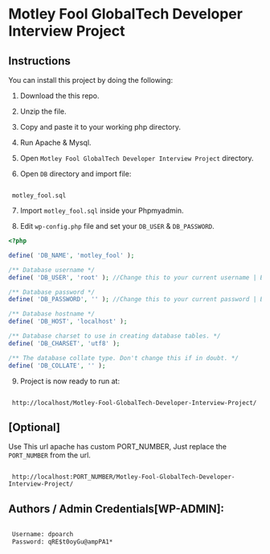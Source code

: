 # Motley Fool GlobalTech Developer Interview Project


## Instructions

You can install this project by doing the following:

1. Download the this repo.
2. Unzip the file.
3. Copy and paste it to your working php directory.
4. Run Apache & Mysql.
5. Open `Motley Fool GlobalTech Developer Interview Project` directory.

6. Open `DB` directory and import file:
```

 motley_fool.sql

```

7. Import `motley_fool.sql` inside your Phpmyadmin.


8. Edit `wp-config.php` file and set your `DB_USER` & `DB_PASSWORD`.

```php
<?php 

define( 'DB_NAME', 'motley_fool' );

/** Database username */
define( 'DB_USER', 'root' ); //Change this to your current username | By default root

/** Database password */
define( 'DB_PASSWORD', '' ); //Change this to your current password | By default ''

/** Database hostname */
define( 'DB_HOST', 'localhost' );

/** Database charset to use in creating database tables. */
define( 'DB_CHARSET', 'utf8' );

/** The database collate type. Don't change this if in doubt. */
define( 'DB_COLLATE', '' );

```

9. Project is now ready to run at:
```http

 http://localhost/Motley-Fool-GlobalTech-Developer-Interview-Project/

```
## [Optional]

Use This url apache has custom PORT_NUMBER, Just replace the `PORT_NUMBER` from the url.
```

 http://localhost:PORT_NUMBER/Motley-Fool-GlobalTech-Developer-Interview-Project/

```


## Authors / Admin Credentials[WP-ADMIN]:
```html

 Username: dpoarch
 Password: qRE$t0oyGu@ampPA1*

```
